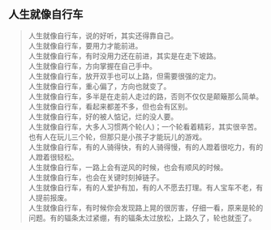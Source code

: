 ## 人生就像自行车

> 人生就像自行车，说的好听，其实还得靠自己。  
> 人生就像自行车，要用力才能前进。  
> 人生就像自行车，有时没用力还在前进，其实是在走下坡路。  
> 人生就像自行车，方向掌握在自己手中。  
> 人生就像自行车，放开双手也可以上路，但需要很强的定力。  
> 人生就像自行车，重心偏了，方向也就变了。  
> 人生就像自行车，多半是在走前人走过的路，否则不仅仅是颠簸那么简单。  
> 人生就像自行车，看起来都差不多，但也会有区别。  
> 人生就像自行车，好的被人惦记，烂的没人要。  
> 人生就像自行车，大多人习惯两个轮(人)；一个轮看着精彩，其实很辛苦。也有人在玩儿三个轮，但那只是小孩子才能玩儿的游戏。  
> 人生就像自行车，有的人骑得快，有的人骑得慢，有的人蹬着很吃力，有的人蹬着很轻松。  
> 人生就像自行车，一路上会有逆风的时候，也会有顺风的时候。  
> 人生就像自行车，也会在关键时刻掉链子。  
> 人生就像自行车，有的人爱护有加，有的人不愿去打理。有人宝车不老，有人提前报废。  
> 人生就像自行车，有时候你会发现路上晃的很厉害，仔细一看，原来是轮的问题。有的辐条太过紧绷，有的辐条太过放松，上路久了，轮也就歪了。  
